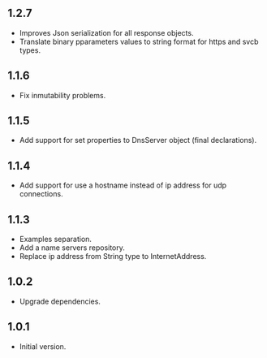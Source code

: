 ## 1.2.7

- Improves Json serialization for all response objects.
- Translate binary pparameters values to string format for https and svcb types.

## 1.1.6

- Fix inmutability problems.

## 1.1.5

- Add support for set properties to DnsServer object (final declarations).

## 1.1.4

- Add support for use a hostname instead of ip address for udp connections.

## 1.1.3

- Examples separation.
- Add a name servers repository.
- Replace ip address from String type to InternetAddress.

## 1.0.2

- Upgrade dependencies.

## 1.0.1

- Initial version.